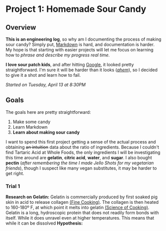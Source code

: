 # Project 1: Homemade Sour Candy


## Overview
**This is an engineering log**, so why am I documenting the process of making sour candy? Simply put, [Markdown](https://github.com/adam-p/markdown-here/wiki/Markdown-Cheatsheet)  is hard, and documentation is harder. My hope is that starting with easier projects will let me  focus on learning how to *phrase and describe my progress real time.*

**I  love sour patch kids**, and after hitting [Google](http://www.grouprecipes.com/137183/homemade-sour-patch-kids.html), it looked pretty straightforward. I'm sure it will be harder than it looks (*[ahem](https://www.youtube.com/watch?v=ppi0khS0s_8)*), so I decided to give it a shot and learn how to fail.

*Started on Tuesday, April 13 at 8:30PM*

## Goals
The goals here are pretty straightforward:
1. Make some candy
2. Learn Markdown
3. **Learn about making sour candy**

I want to spend this first project getting a sense of the actual process and obtaining ~~an intuition~~ data about the ratio of ingredients. Because I couldn't find Tartaric Acid at Whole Foods, the only ingredients I will be investigating this time around are **gelatin**, **citric acid**, **water**, and **sugar**. I also bought **pectin** (*after remembering the time I made Jello Shots for my vegetarian friends*), though I suspect like many vegan substitutes, it may be harder to get right. 

### Trial 1

**Research on Gelatin:**
Gelatin is commercially produced by first soaked pig skin in acid to release collagen [(Fine Cooking)](https://www.finecooking.com/article/the-science-of-gelatin). The collagen is then heated to 160-180º F, at which point it melts into gelatin [(Science of Cooking)](https://www.scienceofcooking.com/meat/slow_cooking1.htm#:~:text=160%C2%B0F%2F70%C2%B0,to%20gelatin%20at%20160%2F70.). Gelatin is a long, hydroscopic protein that does not readily form bonds with itself. While it does unravel  even at higher temperatures. This means that while it can be dissolved 
**Hypothesis:**
<!--stackedit_data:
eyJoaXN0b3J5IjpbMTM5NTc1MTI0MSwxNzgwNDEzNDg2LDE1Nz
M1Mjg4MjAsNzE1NTI1NDI4LDc2OTkwNDM2MCwtMTQ4NDA0OTY1
Nl19
-->